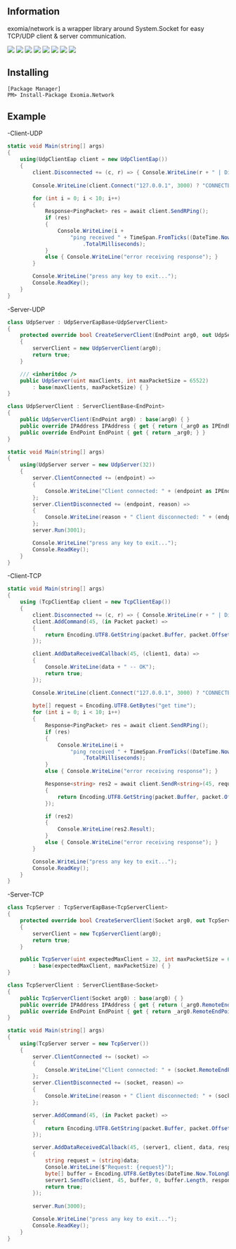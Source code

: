 ## Information

exomia/network is a wrapper library around System.Socket for easy TCP/UDP client & server communication.

![](https://img.shields.io/github/issues-pr/exomia/network.svg)
![](https://img.shields.io/github/issues/exomia/network.svg)
![](https://img.shields.io/github/last-commit/exomia/network.svg)
![](https://img.shields.io/github/contributors/exomia/network.svg)
![](https://img.shields.io/github/commit-activity/y/exomia/network.svg)
![](https://img.shields.io/github/languages/top/exomia/network.svg)
![](https://img.shields.io/github/languages/count/exomia/network.svg)
![](https://img.shields.io/github/license/exomia/network.svg)

## Installing

```shell
[Package Manager]
PM> Install-Package Exomia.Network
```

## Example

-Client-UDP

```csharp
static void Main(string[] args)
{
	using(UdpClientEap client = new UdpClientEap())
	{
		client.Disconnected += (c, r) => { Console.WriteLine(r + " | Disconnected"); };
		
		Console.WriteLine(client.Connect("127.0.0.1", 3000) ? "CONNECTED" : "CONNECT FAILED");

		for (int i = 0; i < 10; i++)
		{
			Response<PingPacket> res = await client.SendRPing();
			if (res)
			{
				Console.WriteLine(i +
					"ping received " + TimeSpan.FromTicks((DateTime.Now.Ticks - res.Result.TimeStamp) / 2)
						.TotalMilliseconds);
			}
			else { Console.WriteLine("error receiving response"); }
		}

		Console.WriteLine("press any key to exit...");
		Console.ReadKey();
	}
}
```

-Server-UDP

```csharp
class UdpServer : UdpServerEapBase<UdpServerClient>
{
    protected override bool CreateServerClient(EndPoint arg0, out UdpServerClient serverClient)
    {
        serverClient = new UdpServerClient(arg0);
        return true;
    }

    /// <inheritdoc />
    public UdpServer(uint maxClients, int maxPacketSize = 65522)
        : base(maxClients, maxPacketSize) { }
}

class UdpServerClient : ServerClientBase<EndPoint>
{
    public UdpServerClient(EndPoint arg0) : base(arg0) { }
    public override IPAddress IPAddress { get { return (_arg0 as IPEndPoint)?.Address; } }
    public override EndPoint EndPoint { get { return _arg0; } }
}
```

```csharp
static void Main(string[] args)
{
	using(UdpServer server = new UdpServer(32))
	{
		server.ClientConnected += (endpoint) =>
		{
		    Console.WriteLine("Client connected: " + (endpoint as IPEndPoint));
		};
		server.ClientDisconnected += (endpoint, reason) =>
		{
		    Console.WriteLine(reason + " Client disconnected: " + (endpoint as IPEndPoint));
		};
		server.Run(3001);

		Console.WriteLine("press any key to exit...");
		Console.ReadKey();
	}
}
```

-Client-TCP

```csharp
static void Main(string[] args)
{
	using (TcpClientEap client = new TcpClientEap())
	{
		client.Disconnected += (c, r) => { Console.WriteLine(r + " | Disconnected"); };
		client.AddCommand(45, (in Packet packet) =>
		{
			return Encoding.UTF8.GetString(packet.Buffer, packet.Offset, packet.Length);
		});

		client.AddDataReceivedCallback(45, (client1, data) =>
		{
			Console.WriteLine(data + " -- OK");
			return true;
		});

		Console.WriteLine(client.Connect("127.0.0.1", 3000) ? "CONNECTED" : "CONNECT FAILED");
		
		byte[] request = Encoding.UTF8.GetBytes("get time");
		for (int i = 0; i < 10; i++)
		{
			Response<PingPacket> res = await client.SendRPing();
			if (res)
			{
				Console.WriteLine(i +
					"ping received " + TimeSpan.FromTicks((DateTime.Now.Ticks - res.Result.TimeStamp) / 2)
						.TotalMilliseconds);
			}
			else { Console.WriteLine("error receiving response"); }

			Response<string> res2 = await client.SendR<string>(45, request, 0, request .Length, (in Packet packet) =>
			{
				return Encoding.UTF8.GetString(packet.Buffer, packet.Offset, packet.Length);
			});

			if (res2)
			{
				Console.WriteLine(res2.Result);
			}
			else { Console.WriteLine("error receiving response"); }
		}

		Console.WriteLine("press any key to exit...");
		Console.ReadKey();
	}
}
```

-Server-TCP

```csharp
class TcpServer : TcpServerEapBase<TcpServerClient>
{
    protected override bool CreateServerClient(Socket arg0, out TcpServerClient serverClient)
    {
        serverClient = new TcpServerClient(arg0);
        return true;
    }

    public TcpServer(uint expectedMaxClient = 32, int maxPacketSize = 65520)
        : base(expectedMaxClient, maxPacketSize) { }
}

class TcpServerClient : ServerClientBase<Socket>
{
    public TcpServerClient(Socket arg0) : base(arg0) { }
    public override IPAddress IPAddress { get { return (_arg0.RemoteEndPoint as IPEndPoint)?.Address; } }
    public override EndPoint EndPoint { get { return _arg0.RemoteEndPoint; } }
}
```

```csharp
static void Main(string[] args)
{
	using(TcpServer server = new TcpServer())
	{
		server.ClientConnected += (socket) =>
		{
		    Console.WriteLine("Client connected: " + (socket.RemoteEndPoint as IPEndPoint));
		};
		server.ClientDisconnected += (socket, reason) =>
		{
		    Console.WriteLine(reason + " Client disconnected: " + (socket.RemoteEndPoint as IPEndPoint));
		};

		server.AddCommand(45, (in Packet packet) =>
        {
            return Encoding.UTF8.GetString(packet.Buffer, packet.Offset, packet.Length);
        });

		server.AddDataReceivedCallback(45, (server1, client, data, responseid) =>
        {
			string request = (string)data;
			Console.WriteLine($"Request: {request}");
			byte[] buffer = Encoding.UTF8.GetBytes(DateTime.Now.ToLongDateString());
			server1.SendTo(client, 45, buffer, 0, buffer.Length, responseid);
			return true;
        });
        
		server.Run(3000);

		Console.WriteLine("press any key to exit...");
		Console.ReadKey();
	}
}
```

